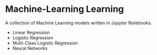 # Machine-Learning Learning
A collection of Machine Learning models written in Jupyter Notebooks.

- Linear Regression
- Logistic Regression
- Multi-Class Logistic Regression
- Neural Networks
